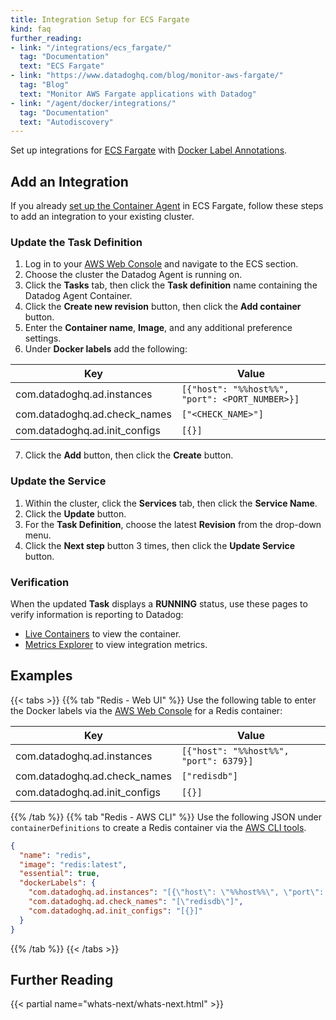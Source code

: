 ```yaml
---
title: Integration Setup for ECS Fargate
kind: faq
further_reading:
- link: "/integrations/ecs_fargate/"
  tag: "Documentation"
  text: "ECS Fargate"
- link: "https://www.datadoghq.com/blog/monitor-aws-fargate/"
  tag: "Blog"
  text: "Monitor AWS Fargate applications with Datadog"
- link: "/agent/docker/integrations/"
  tag: "Documentation"
  text: "Autodiscovery"
---
```


Set up integrations for [ECS Fargate][1] with [Docker Label Annotations][2].

## Add an Integration

If you already [set up the Container Agent][3] in ECS Fargate, follow these steps to add an integration to your existing cluster.

### Update the Task Definition

1. Log in to your [AWS Web Console][4] and navigate to the ECS section.
2. Choose the cluster the Datadog Agent is running on.
3. Click the **Tasks** tab, then click the **Task definition** name containing the Datadog Agent Container.
4. Click the **Create new revision** button, then click the **Add container** button.
5. Enter the **Container name**, **Image**, and any additional preference settings.
6. Under **Docker labels** add the following:

  | Key                           | Value                                           |
  |-------------------------------|-------------------------------------------------|
  | com.datadoghq.ad.instances    | `[{"host": "%%host%%", "port": <PORT_NUMBER>}]` |
  | com.datadoghq.ad.check_names  | `["<CHECK_NAME>"]`                              |
  | com.datadoghq.ad.init_configs | `[{}]`                                          |

7. Click the **Add** button, then click the **Create** button.

### Update the Service

1. Within the cluster, click the **Services** tab, then click the **Service Name**.
2. Click the **Update** button.
3. For the **Task Definition**, choose the latest **Revision** from the drop-down menu.
4. Click the **Next step** button 3 times, then click the **Update Service** button.

### Verification

When the updated **Task** displays a **RUNNING** status, use these pages to verify information is reporting to Datadog:

- [Live Containers][5] to view the container.
- [Metrics Explorer][6] to view integration metrics.

## Examples

{{< tabs >}}
{{% tab "Redis - Web UI" %}}
Use the following table to enter the Docker labels via the [AWS Web Console][1] for a Redis container:

| Key                           | Value                                  |
|-------------------------------|----------------------------------------|
| com.datadoghq.ad.instances    | `[{"host": "%%host%%", "port": 6379}]` |
| com.datadoghq.ad.check_names  | `["redisdb"]`                          |
| com.datadoghq.ad.init_configs | `[{}]`                                 |

[1]: https://aws.amazon.com/console
{{% /tab %}}
{{% tab "Redis - AWS CLI" %}}
Use the following JSON under `containerDefinitions` to create a Redis container via the [AWS CLI tools][1].

```json
{
  "name": "redis",
  "image": "redis:latest",
  "essential": true,
  "dockerLabels": {
    "com.datadoghq.ad.instances": "[{\"host\": \"%%host%%\", \"port\": 6379}]",
    "com.datadoghq.ad.check_names": "[\"redisdb\"]",
    "com.datadoghq.ad.init_configs": "[{}]"
  }
}
```

[1]: https://aws.amazon.com/cli
{{% /tab %}}
{{< /tabs >}}

## Further Reading

{{< partial name="whats-next/whats-next.html" >}}

[1]: /integrations/ecs_fargate/
[2]: /agent/docker/integrations/?tab=dockerlabel#configuration
[3]: /integrations/ecs_fargate/#container-agent-setup
[4]: https://aws.amazon.com/console
[5]: https://app.datadoghq.com/containers
[6]: https://app.datadoghq.com/metric/explorer
